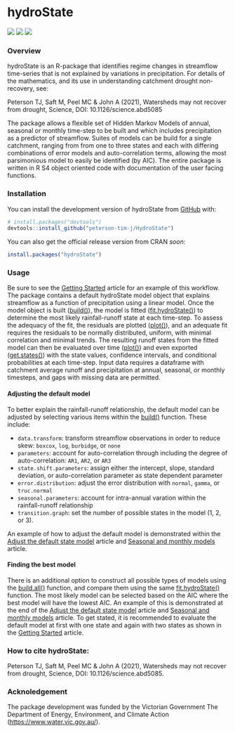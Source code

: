 # hydroState

![](https://img.shields.io/cran/v/hydroState?style=flat)
![](https://img.shields.io/github/downloads/peterson-tim-j/HydroState/total?style=flat-square)
![](https://img.shields.io/github/stars/peterson-tim-j/HydroState?style=social&labelColor=yellow&color=yellow)

### Overview
hydroState is an R-package that identifies regime changes in streamflow time-series that is not explained by variations in precipitation. For details of the mathematics, and its use in understanding catchment drought non-recovery, see:

Peterson TJ, Saft M, Peel MC & John A (2021), Watersheds may not recover from drought, Science, DOI: 10.1126/science.abd5085

The package allows a flexible set of Hidden Markov Models of annual, seasonal or monthly time-step to be built and which includes precipitation as a predictor of streamflow. Suites of models can be build for a single catchment, ranging from from one to three states and each with differing combinations of error models and auto-correlation terms, allowing the most parsimonious model to easily be identified (by AIC). The entire package is written in R S4 object oriented code with documentation of the user facing functions. 

### Installation

You can install the development version of hydroState from
[GitHub](https://github.com/) with:

``` r
# install.packages("devtools")
devtools::install_github("peterson-tim-j/HydroState")
```

You can also get the official release version from CRAN _soon_:

``` r
install.packages("hydroState")
```
### Usage

Be sure to see the [Getting Started](articles/hydroState.html) article for an example of this workflow. The package contains a default hydroState model object that explains streamflow as a function of precipitation using a linear model. Once the model object is built ([build()](reference/build.html)), the model is fitted ([fit.hydroState()](reference/fit.hydroState.html)) to determine the most likely rainfall-runoff state at each time-step. To assess the adequacy of the fit, the residuals are plotted ([plot()](reference/plot.hydroState.html)), and an adequate fit requires the residuals to be normally distributed, uniform, with minimal correlation and minimal trends. The resulting runoff states from the fitted model can then be evaluated over time ([plot()](reference/plot.hydroState.html)) and even exported ([get.states()](reference/get.states.html)) with the state values, confidence intervals, and conditional probabilities at each time-step. Input data requires a dataframe with catchment average runoff and precipitation at annual, seasonal, or monthly timesteps, and gaps with missing data are permitted. 

#### Adjusting the default model

To better explain the rainfall-runoff relationship, the default model can be adjusted by selecting various items within the [build()](reference/build.html) function. These include:

* `data.transform`: transform streamflow observations in order to reduce skew: `boxcox`, `log`, `burbidge`, or `none`
* `parameters`: account for auto-correlation through including the degree of auto-correlation: `AR1`, `AR2`, or `AR3`
* `state.shift.parameters`: assign either the intercept, slope, standard deviation, or auto-correlation parameter as state dependent parameter
* `error.distribution`: adjust the error distribution with `normal`, `gamma`, or `truc.normal`
* `seasonal.parameters`: account for intra-annual varation within the rainfall-runoff relationship
* `transition.graph`: set the number of possible states in the model (1, 2, or 3).

An example of how to adjust the default model is demonstrated within the [Adjust the default state model](articles/adjust.state.model.html) article and [Seasonal and monthly models](articles/subAnnual.models.html) article. 

#### Finding the best model

There is an additional option to construct all possible types of models using the [build.all()](reference/build.all.html) function, and compare them using the same [fit.hydroState()](reference/fit.hydroState.html) function. The most likely model can be selected based on the AIC where the best model will have the lowest AIC. An example of this is demonstrated at the end of the [Adjust the default state model](articles/adjust.state.model.html) article and [Seasonal and monthly models](articles/subAnnual.models.html) article. To get stated, it is recommended to evaluate the default model at first with one state and again with two states as shown in the [Getting Started](articles/hydroState.html) article.

### How to cite hydroState:

Peterson TJ, Saft M, Peel MC & John A (2021), Watersheds may not recover from drought, Science, DOI: 10.1126/science.abd5085. 

### Acknoledgement

The package development was funded by the Victorian Government The Department of Energy, Environment, and Climate Action (https://www.water.vic.gov.au/). 

